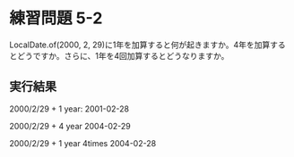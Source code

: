 # 練習問題 5-2

LocalDate.of(2000, 2, 29)に1年を加算すると何が起きますか。4年を加算するとどうですか。さらに、1年を4回加算するとどうなりますか。

## 実行結果

2000/2/29 + 1 year:
2001-02-28

2000/2/29 + 4 year
2004-02-29

2000/2/29 + 1 year 4times
2004-02-28

